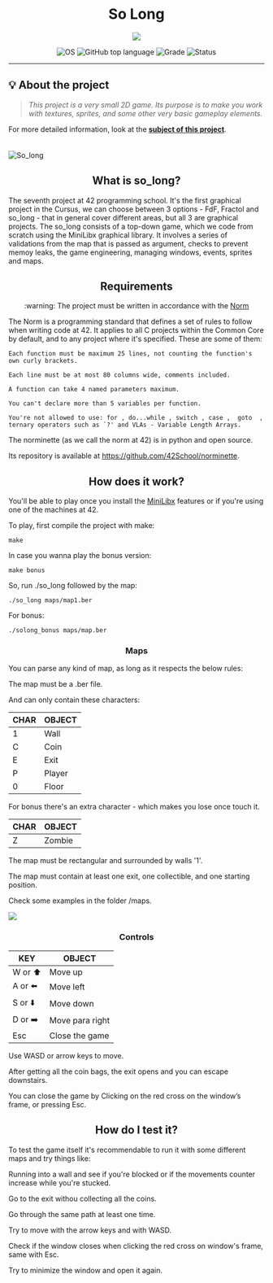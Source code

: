 <div align=center >
<h1>So Long</h1>
</div>
<p align="center">
    <img src="https://user-images.githubusercontent.com/49005437/233517774-fc4fdd4f-3d6f-4bd6-8a17-ec692e3dfee1.png">
</p>
<p align="center">
    <img src="https://img.shields.io/badge/OS-Linux-blue" alt="OS">
    <img alt="GitHub top language" src="https://img.shields.io/github/languages/top/surfi89/get_next_line?color=blue" />
    <img src="https://img.shields.io/badge/Grade-125%2F100-brightgreen.svg" alt="Grade">
    <img src="https://img.shields.io/badge/Status-Completed-brightgreen.svg" alt="Status">
</p>

---

## 💡 About the project

> _This project is a very small 2D game.
Its purpose is to make you work with textures, sprites, and some other very basic gameplay elements._

For more detailed information, look at the [**subject of this project**](https://github.com/mouadd55/So_long-42Cursus/blob/ace96a29a49d1b17e6d4062a15da72bddc18683e/So_long.pdf).
<br><br><br>
![So_long](https://user-images.githubusercontent.com/49005437/233518734-a181e682-2944-418c-83a4-81e1ae1675c1.gif)

<h2 align="center" id="what-is-so_long"> What is so_long? </h2>

The seventh project at 42 programming school.
It's the first graphical project in the Cursus, we can choose between 3 options - FdF, Fractol and so_long - that in general
cover different areas, but all 3 are graphical projects. The so_long consists of a top-down game, which we code from scratch using
the MiniLibx graphical library. It involves a series of validations from the map that is passed as argument,
checks to prevent memoy leaks, the game engineering, managing windows, events, sprites and maps.

<h2 align="center" id="requirements"> Requirements </h2>

<p  align="center"> :warning: The project must be written in accordance with the <a href="https://github.com/42School/norminette/blob/master/pdf/en.norm.pdf" target="_blank">Norm</a> </p>
The Norm  is a programming standard that defines a set of rules to follow when writing code at 42. It applies to all C projects within the Common Core by default, and
to any project where it's specified. These are some of them:

    Each function must be maximum 25 lines, not counting the function's own curly brackets.
    
    Each line must be at most 80 columns wide, comments included.
    
    A function can take 4 named parameters maximum.
    
    You can't declare more than 5 variables per function.
    
    You're not allowed to use: for , do...while , switch , case ,  goto  ,
    ternary operators such as `?' and VLAs - Variable Length Arrays.
  The norminette (as we call the norm at 42) is in python and open source.
  
  Its repository is available at https://github.com/42School/norminette.
    
<h2 align="center" id="how-does-it-work"> How does it work? </h2>

You'll be able to play once you install the <a href="https://github.com/42Paris/minilibx-linux">MiniLibx</a> features or if you're using one of the machines at 42.

To play, first compile the project with make:

	make
	
In case you wanna play the bonus version:

	make bonus
	
So, run ./so_long followed by the map:
	
	./so_long maps/map1.ber	

For bonus:
	
	./solong_bonus maps/map.ber
    
<h3 id="maps" align="center"> Maps </h3>   
You can parse any kind of map, as long as it respects the below rules:

The map must be a .ber file.

And can only contain these characters:
    
| CHAR |	OBJECT   |
| --------- | ---------- |
| 1         |   Wall   |
| C	        | Coin |
| E	        |   Exit  |
| P         |   Player  |      
| 0         |   Floor     |
    
For bonus there's an extra character - which makes you lose once touch it.
    
| CHAR |	OBJECT   |
| --------- | ---------- |
| Z         |   Zombie   |


The map must be rectangular and surrounded by walls '1'.

The map must contain at least one exit, one collectible, and one starting position.

Check some examples in the folder /maps.

<img src="https://user-images.githubusercontent.com/81205527/163024984-1ff511c1-17d2-4eef-8d97-90cc8a884c73.png">
    	
<h3 id="controls" align="center"> Controls </h3>   
    
| KEY |	OBJECT   |
| --------- | ---------- |
| W or ⬆️        |    Move up   |
| A	or ⬅️        |    Move left |
| S	or ⬇️     |    Move down   |
| D or ➡️       |   Move para right|      
|      Esc      |   Close the game     | 
    
    
Use WASD or arrow keys to move.

After getting all the coin bags, the exit opens and you can escape downstairs.
	
You can close the game by Clicking on the red cross on the window’s frame, or pressing Esc.
	
<h2 align="center" id="how-do-i-test-it"> How do I test it? </h2>  

To test the game itself it's recommendable to run it with some different maps and try things like:

Running into a wall and see if you're blocked or if the movements counter increase while you're stucked.

Go to the exit withou collecting all the coins.

Go through the same path at least one time.

Try to move with the arrow keys and with WASD.

Check if the window closes when clicking the red cross on window's frame, same with Esc.

Try to minimize the window and open it again.


